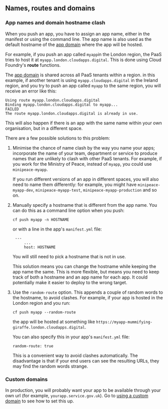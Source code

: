 ## Names, routes and domains

### App names and domain hostname clash

When you push an app, you have to assign an app name, either in the manifest or using the command line. The app name is also used as the default hostname of the [app domain](/orgs_spaces_users.html#regions) where the app will be hosted.

For example, if you push an app called ``myapp``in the London region, the PaaS tries to host it at `myapp.london.cloudapps.digital`. This is done using Cloud Foundry's **route** functions.

The [app domain](/orgs_spaces_users.html#regions) is shared across all PaaS tenants within a region. in this example, if another tenant is using ``myapp.cloudapps.digital`` in the Ireland region, and you try to push an app called ``myapp`` to the same region, you will receive an error like this:

```
Using route myapp.london.cloudapps.digital
Binding myapp.london.cloudapps.digital to myapp...
FAILED
The route myapp.london.cloudapps.digital is already in use.
```


This will also happen if there is an app with the same name within your own organisation, but in a different space.

There are a few possible solutions to this problem:

1.  Minimise the chance of name clash by the way you name your apps; incorporate the name of your team, department or service to produce names that are unlikely to clash with other PaaS tenants. For example, if you work for the Ministry of Peace, instead of ``myapp``, you could use ``minipeace-myapp``.

    If you run different versions of an app in different spaces, you will also need to name them differently: for example, you might have ``minipeace-myapp-dev``, ``minipeace-myapp-test``, ``minipeace-myapp-production`` and so on.

2. Manually specify a hostname that is different from the app name. You can do this as a command line option when you push:

    ``cf push myapp -n HOSTNAME``

    or with a line in the app's ``manifest.yml`` file:


        ---
            ...
            host: HOSTNAME

    You will still need to pick a hostname that is not in use.

    This solution means you can change the hostname while keeping the app name the same. This is more flexible, but means you need to keep track of both a hostname and an app name for each app. It could potentially make it easier to deploy to the wrong target.

3. Use the ``random-route`` option. This appends a couple of random words to the hostname, to avoid clashes. For example, if your app is hosted in the London region and you run:

    ``cf push myapp --random-route``

    the app will be hosted at something like ``https://myapp-mummifying-giraffe.london.cloudapps.digital``.

    You can also specify this in your app's ``manifest.yml`` file:

    ``random-route: true``

    This is a convenient way to avoid clashes automatically. The disadvantage is that if your end users can see the resulting URLs, they may find the random words strange.

### Custom domains

In production, you will probably want your app to be available through your own url (for example, ``yourapp.service.gov.uk``). Go to [using a custom domain](deploying_services/use_a_custom_domain/#set-up-a-custom-domain-using-the-cdn-route-service) to see how to set this up.
